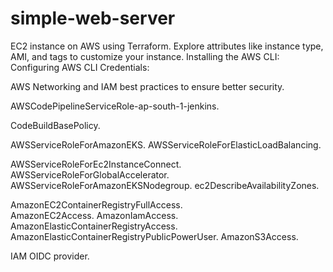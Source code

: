 # simple-web-server
EC2 instance on AWS using Terraform. Explore attributes like instance type, AMI, and tags to customize your instance.
Installing the AWS CLI:
Configuring AWS CLI Credentials:

 AWS Networking and IAM best practices to ensure better security.

AWSCodePipelineServiceRole-ap-south-1-jenkins.

CodeBuildBasePolicy.


AWSServiceRoleForAmazonEKS.
AWSServiceRoleForElasticLoadBalancing.

AWSServiceRoleForEc2InstanceConnect.
AWSServiceRoleForGlobalAccelerator.
AWSServiceRoleForAmazonEKSNodegroup.
ec2DescribeAvailabilityZones.

AmazonEC2ContainerRegistryFullAccess.	
AmazonEC2Access.
AmazonIamAccess.
AmazonElasticContainerRegistryAccess.	
AmazonElasticContainerRegistryPublicPowerUser.
AmazonS3Access.

IAM OIDC provider.
